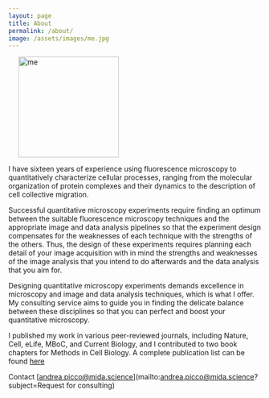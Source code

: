 ```yaml
---
layout: page
title: About
permalink: /about/
image: /assets/images/me.jpg
---
```

<img src="{{page.image}}" class="round-image" alt="me" style="width: 200px;" hspace="20">

I have sixteen years of experience using fluorescence microscopy to quantitatively characterize cellular processes, ranging from the molecular organization of protein complexes and their dynamics to the description of cell collective migration.

Successful quantitative microscopy experiments require finding an optimum between the suitable fluorescence microscopy techniques and the appropriate image and data analysis pipelines so that the experiment design compensates for the weaknesses of each technique with the strengths of the others. 
Thus, the design of these experiments requires planning each detail of your image acquisition with in mind the strengths and weaknesses of the image analysis that you intend to do afterwards and the data analysis that you aim for. 

Designing quantitative microscopy experiments demands excellence in microscopy and image and data analysis techniques, which is what I offer. My consulting service aims to guide you in finding the delicate balance between these disciplines so that you can perfect and boost your quantitative microscopy.

I published my work in various peer-reviewed journals, including Nature, Cell, eLife, MBoC, and Current Biology, and I contributed to two book chapters for Methods in Cell Biology. A complete publication list can be found [here][orcid]

Contact [andrea.picco@mida.science](mailto:andrea.picco@mida.science?subject=Request for consulting)

[orcid]: https://orcid.org/0000-0003-2548-9183#works
